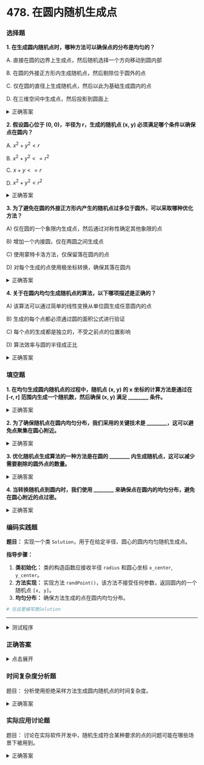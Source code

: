 # 478. 在圆内随机生成点

### 选择题

**1. 在生成圆内随机点时，哪种方法可以确保点的分布是均匀的？**

A. 直接在圆的边界上生成点，然后随机选择一个方向移动到圆内部

B. 在圆的外接正方形内生成随机点，然后剔除位于圆外的点

C. 仅在圆的直径上生成随机点，然后以此为基础生成圆内的点

D. 在三维空间中生成点，然后投影到圆面上

<details>
  <summary>正确答案</summary>答案： B. 在圆的外接正方形内生成随机点，然后剔除位于圆外的点
</details>

**2. 假设圆心位于 (0, 0)，半径为 r，生成的随机点 (x, y) 必须满足哪个条件以确保点在圆内？**

A. $x^2 + y^2 < r$

B. $x^2 + y^2 <= r^2$

C. $x + y <= r$

D. $x^2 + y^2 < r^2$

<details>
  <summary>正确答案</summary>
  <p>答案：B. $x^2 + y^2 <= r^2$</p>
</details>

**3. 为了避免在圆的外接正方形内产生的随机点过多位于圆外，可以采取哪种优化方法？**

A) 仅在圆的一个象限内生成点，然后通过对称性确定其他象限的点

B) 增加一个内接圆，仅在两圆之间生成点

C) 使用蒙特卡洛方法，仅保留落在圆内的点

D) 对每个生成的点使用极坐标转换，确保其落在圆内

<details>
  <summary>正确答案</summary>A) 仅在圆的一个象限内生成点，然后通过对称性确定其他象限的点
</details>

**4. 关于在圆内均匀生成随机点的算法，以下哪项描述是正确的？**

A) 该算法可以通过简单的线性变换从单位圆生成任意圆内的点

B) 生成的每个点都必须通过圆的面积公式进行验证

C) 每个点的生成都是独立的，不受之前点的位置影响

D) 算法效率与圆的半径成正比

<details>
  <summary>正确答案</summary>C) 每个点的生成都是独立的，不受之前点的位置影响
</details>


### 填空题

**1. 在均匀生成圆内随机点的过程中，随机点 (x, y) 的 x 坐标的计算方法是通过在 [-r, r] 范围内生成一个随机数，然后确保 (x, y) 满足 ________ 条件。**
<details>
  <summary>正确答案</summary>答案： $x^2 + y^2 <= r^2$
</details>

**2. 为了确保随机点在圆内均匀分布，我们采用的关键技术是 ________，这可以避免点聚集在圆心附近。**
<details>
  <summary>正确答案</summary>答案： 使用极坐标系统并对半径进行平方根变换
</details>

**3. 优化随机点生成算法的一种方法是在圆的 ________ 内生成随机点，这可以减少需要剔除的圆外点的数量。**
<details>
  <summary>正确答案</summary>答案： 内切正方形
</details>

**4. 当转换随机点到圆内时，我们使用 ________ 来确保点在圆内的均匀分布，避免在圆心附近的点过密。**
<details>
  <summary>正确答案</summary>答案： 极坐标和平方根变换
</details>


### 编码实践题

**题目：** 实现一个类 `Solution`，用于在给定半径、圆心的圆内均匀随机生成点。

**指导步骤：**

1. **类初始化：** 类的构造函数应接收半径 `radius` 和圆心坐标 `x_center`, `y_center`。
2. **方法实现：** 实现方法 `randPoint()`，该方法不接受任何参数，返回圆内的一个随机点 `[x, y]`。
3. **均匀分布：** 确保方法生成的点在圆内均匀分布。

```python
# 在这里编写类Solution
```

---

<details>
  <summary>测试程序</summary>

```python
def test_solution():
    solution = Solution(1, 0, 0)
    points = [solution.randPoint() for _ in range(1000)]
    for x, y in points:
        assert x**2 + y**2 <= 1, "Point is outside the circle"
    print("All points are inside the circle.")

if __name__ == "__main__":
    test_solution()
```
</details>

### 正确答案

<details>
  <summary>点击展开</summary>

```python
class Solution:

    def __init__(self, radius, x_center, y_center):
        self.r = radius
        self.xc = x_center
        self.yc = y_center

    def randPoint(self) -> List[float]:
        while True:
            x, y = random.uniform(-self.r, self.r), random.uniform(-self.r, self.r)
            if x * x + y * y <= self.r * self.r:
                return [self.xc + x, self.yc + y]

```
</details>

### 时间复杂度分析题
题目： 分析使用拒绝采样方法生成圆内随机点的时间复杂度。

<details>
  <summary>正确答案</summary>答案：平均时间复杂度为 O(1)，因为在每次迭代中生成的点落在圆内的概率是常数级的，因此期望迭代次数是一个常数。
</details>

### 实际应用讨论题
题目： 讨论在实际软件开发中，随机生成符合某种要求的点的问题可能在哪些场景下被用到。

<details>
  <summary>正确答案</summary>可能的答案：模拟实验、图形学、游戏开发、物理仿真、蒙特卡洛方法、随机算法等领域，特别是需要模拟随机现象或进行随机采样的应用场景。
</details>

